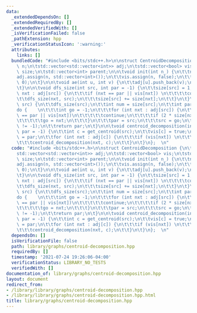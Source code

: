 ```yaml
---
data:
  _extendedDependsOn: []
  _extendedRequiredBy: []
  _extendedVerifiedWith: []
  _isVerificationFailed: false
  _pathExtension: hpp
  _verificationStatusIcon: ':warning:'
  attributes:
    links: []
  bundledCode: "#include <bits/stdc++.h>\n\nstruct CentroidDecomposition {\n\tint\
    \ n;\n\tstd::vector<std::vector<int>> adj;\n\tstd::vector<bool> vis;\n\tstd::vector<int>\
    \ size;\n\tstd::vector<int> parent;\n\n\tvoid init(int n_) {\n\t\tn = n_;\n\t\t\
    adj.assign(n, std::vector<int>());\n\t\tvis.assign(n, false);\n\t\tparent.assign(n,\
    \ 0);\n\t}\n\n\tvoid ae(int u, int v) {\n\t\tadj[u].push_back(v);\n\t\tadj[v].push_back(u);\n\
    \t}\n\n\tvoid dfs_size(int src, int par = -1) {\n\t\tsize[src] = 1;\n\t\tfor (int\
    \ nxt : adj[src]) {\n\t\t\tif (nxt == par || vis[nxt]) \n\t\t\t\tcontinue;\n\t\
    \t\tdfs_size(nxt, src);\n\t\t\tsize[src] += size[nxt];\n\t\t}\n\t}\n\n\tint get_centroid(int\
    \ src) {\n\t\tdfs_size(src);\n\t\tint num = size[src];\n\t\tint par = -1;\n\t\t\
    do {    \n\t\t\tint go = -1;\n\t\t\tfor (int nxt : adj[src]) {\n\t\t\t\tif (nxt\
    \ == par || vis[nxt])\n\t\t\t\t\tcontinue;\n\t\t\t\tif (2 * size[nxt] > num) \n\
    \t\t\t\t\tgo = nxt;\n\t\t\t}\n\t\t\tpar = src;\n\t\t\tsrc = go;\n\t\t} while (src\
    \ != -1);\n\t\treturn par;\n\t}\n\n\tvoid centroid_decomposition(int src, int\
    \ par = -1) {\n\t\tint c = get_centroid(src);\n\t\tvis[c] = true;\n\t\tparent[c]\
    \ = par;\n\t\tfor (int nxt : adj[c]) {\n\t\t\tif (vis[nxt]) \n\t\t\t\tcontinue;\n\
    \t\t\tcentroid_decomposition(nxt, c);\n\t\t}\n\t}\n};  \n"
  code: "#include <bits/stdc++.h>\n\nstruct CentroidDecomposition {\n\tint n;\n\t\
    std::vector<std::vector<int>> adj;\n\tstd::vector<bool> vis;\n\tstd::vector<int>\
    \ size;\n\tstd::vector<int> parent;\n\n\tvoid init(int n_) {\n\t\tn = n_;\n\t\t\
    adj.assign(n, std::vector<int>());\n\t\tvis.assign(n, false);\n\t\tparent.assign(n,\
    \ 0);\n\t}\n\n\tvoid ae(int u, int v) {\n\t\tadj[u].push_back(v);\n\t\tadj[v].push_back(u);\n\
    \t}\n\n\tvoid dfs_size(int src, int par = -1) {\n\t\tsize[src] = 1;\n\t\tfor (int\
    \ nxt : adj[src]) {\n\t\t\tif (nxt == par || vis[nxt]) \n\t\t\t\tcontinue;\n\t\
    \t\tdfs_size(nxt, src);\n\t\t\tsize[src] += size[nxt];\n\t\t}\n\t}\n\n\tint get_centroid(int\
    \ src) {\n\t\tdfs_size(src);\n\t\tint num = size[src];\n\t\tint par = -1;\n\t\t\
    do {    \n\t\t\tint go = -1;\n\t\t\tfor (int nxt : adj[src]) {\n\t\t\t\tif (nxt\
    \ == par || vis[nxt])\n\t\t\t\t\tcontinue;\n\t\t\t\tif (2 * size[nxt] > num) \n\
    \t\t\t\t\tgo = nxt;\n\t\t\t}\n\t\t\tpar = src;\n\t\t\tsrc = go;\n\t\t} while (src\
    \ != -1);\n\t\treturn par;\n\t}\n\n\tvoid centroid_decomposition(int src, int\
    \ par = -1) {\n\t\tint c = get_centroid(src);\n\t\tvis[c] = true;\n\t\tparent[c]\
    \ = par;\n\t\tfor (int nxt : adj[c]) {\n\t\t\tif (vis[nxt]) \n\t\t\t\tcontinue;\n\
    \t\t\tcentroid_decomposition(nxt, c);\n\t\t}\n\t}\n};  \n"
  dependsOn: []
  isVerificationFile: false
  path: library/graphs/centroid-decomposition.hpp
  requiredBy: []
  timestamp: '2021-07-24 19:26:06-04:00'
  verificationStatus: LIBRARY_NO_TESTS
  verifiedWith: []
documentation_of: library/graphs/centroid-decomposition.hpp
layout: document
redirect_from:
- /library/library/graphs/centroid-decomposition.hpp
- /library/library/graphs/centroid-decomposition.hpp.html
title: library/graphs/centroid-decomposition.hpp
---
```

